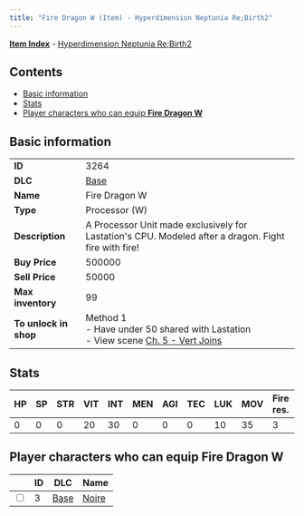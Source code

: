 ```yaml
---
title: "Fire Dragon W (Item) - Hyperdimension Neptunia Re;Birth2"
---
```


[**Item Index**](/neptunia/rb2/item/index.html) - [Hyperdimension Neptunia Re;Birth2](/neptunia/rb2)

## Contents

- [Basic information](#basic-information)
- [Stats](#stats)
- [Player characters who can equip **Fire Dragon W**](#player-characters-who-can-equip-fire-dragon-w)

## Basic information

|   |   |
| -- | -- |
| **ID** | 3264 |
| **DLC** | [Base](/neptunia/rb2/dlc/0-base.html) |
| **Name** | Fire Dragon W |
| **Type** | Processor (W) |
| **Description** | A Processor Unit made exclusively for Lastation's CPU. Modeled after a dragon. Fight fire with fire! |
| **Buy Price** | 500000 |
| **Sell Price** | 50000 |
| **Max inventory** | 99 |
| **To unlock in shop** | Method 1<br />- Have under 50 shared with Lastation<br />- View scene [Ch. 5 - Vert Joins](/neptunia/rb2/scene/0-376-ch-5-vert-joins.html) |

## Stats

| HP | SP | STR | VIT | INT | MEN | AGI | TEC | LUK | MOV | Fire res. | Ice res. | Wind res. | Lightning res. |
| -- | -- | --- | --- | --- | --- | --- | --- | --- | --- | --------- | -------- | --------- | -------------- |
| 0 | 0 | 0 | 20 | 30 | 0 | 0 | 0 | 10 | 35 | 3 | 0 | 0 | 0 |

## Player characters who can equip **Fire Dragon W**

|    | ID | DLC | Name |
| -- | -- | --- | ---- |
| <input type="checkbox" id="rb2-player-0-3" class="trackbox" /> | 3 | [Base](/neptunia/rb2/dlc/0-base.html) | [Noire](/neptunia/rb2/player/0-3-noire.html) |